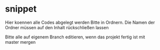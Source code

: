 # snippet
Hier koennen alle Codes abgelegt werden
Bitte in Ordnern.
Die Namen der Ordner müssen auf den Inhalt rückschließen lassen

Bitte alle auf eigenem Branch editieren, wenn das projekt fertig ist mit 
master mergen
